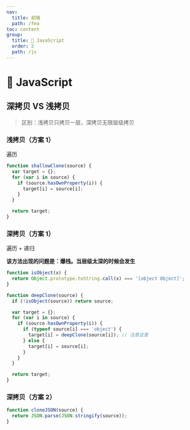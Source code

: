 ```yaml
---
nav:
  title: 前端
  path: /fea
toc: content
group:
  title: 💊 JavaScript
  order: 2
  path: /js
---
```


# 💊 JavaScript

## 深拷贝 VS 浅拷贝

> 区别：浅拷贝只拷贝一层，深拷贝无限层级拷贝

### 浅拷贝（方案 1）

遍历

```js
function shallowClone(source) {
  var target = {};
  for (var i in source) {
    if (source.hasOwnProperty(i)) {
      target[i] = source[i];
    }
  }

  return target;
}
```

### 深拷贝（方案 1）

遍历 + 递归

**该方法出现的问题是：爆栈。当层级太深的时候会发生**

```js
function isObject(x) {
  return Object.prototype.toString.call(x) === '[object Object]';
}

function deepClone(source) {
  if (!isObject(source)) return source;

  var target = {};
  for (var i in source) {
    if (source.hasOwnProperty(i)) {
      if (typeof source[i] === 'object') {
        target[i] = deepClone(source[i]); // 注意这里
      } else {
        target[i] = source[i];
      }
    }
  }

  return target;
}
```

### 深拷贝（方案 2）

```js
function cloneJSON(source) {
  return JSON.parse(JSON.stringify(source));
}
```
